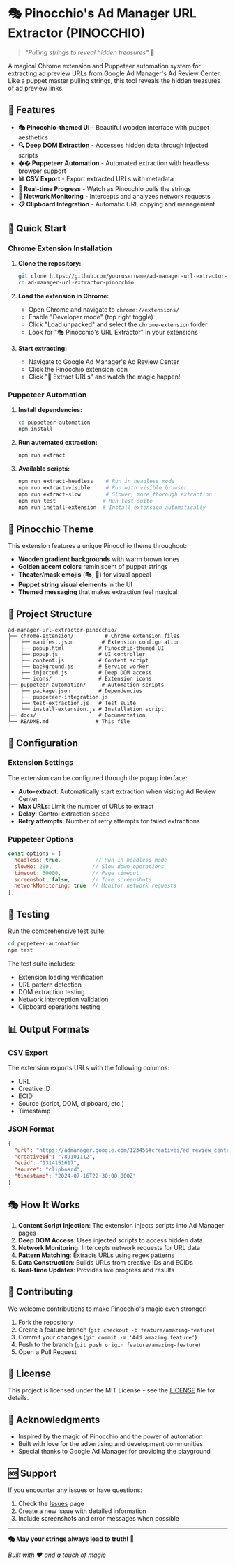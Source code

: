 # 🎭 Pinocchio's Ad Manager URL Extractor (PINOCCHIO)

> *"Pulling strings to reveal hidden treasures"* 🎪

A magical Chrome extension and Puppeteer automation system for extracting ad preview URLs from Google Ad Manager's Ad Review Center. Like a puppet master pulling strings, this tool reveals the hidden treasures of ad preview links.

## 🌟 Features

- **🎭 Pinocchio-themed UI** - Beautiful wooden interface with puppet aesthetics
- **🔍 Deep DOM Extraction** - Accesses hidden data through injected scripts
- **�� Puppeteer Automation** - Automated extraction with headless browser support
- **📊 CSV Export** - Export extracted URLs with metadata
- **🎪 Real-time Progress** - Watch as Pinocchio pulls the strings
- **🔄 Network Monitoring** - Intercepts and analyzes network requests
- **📋 Clipboard Integration** - Automatic URL copying and management

## 🚀 Quick Start

### Chrome Extension Installation

1. **Clone the repository:**
   ```bash
   git clone https://github.com/yourusername/ad-manager-url-extractor-pinocchio.git
   cd ad-manager-url-extractor-pinocchio
   ```

2. **Load the extension in Chrome:**
   - Open Chrome and navigate to `chrome://extensions/`
   - Enable "Developer mode" (top right toggle)
   - Click "Load unpacked" and select the `chrome-extension` folder
   - Look for "🎭 Pinocchio's URL Extractor" in your extensions

3. **Start extracting:**
   - Navigate to Google Ad Manager's Ad Review Center
   - Click the Pinocchio extension icon
   - Click "🎪 Extract URLs" and watch the magic happen!

### Puppeteer Automation

1. **Install dependencies:**
   ```bash
   cd puppeteer-automation
   npm install
   ```

2. **Run automated extraction:**
   ```bash
   npm run extract
   ```

3. **Available scripts:**
   ```bash
   npm run extract-headless    # Run in headless mode
   npm run extract-visible     # Run with visible browser
   npm run extract-slow        # Slower, more thorough extraction
   npm run test               # Run test suite
   npm run install-extension  # Install extension automatically
   ```

## 🎪 Pinocchio Theme

This extension features a unique Pinocchio theme throughout:

- **Wooden gradient backgrounds** with warm brown tones
- **Golden accent colors** reminiscent of puppet strings
- **Theater/mask emojis** (🎭, 🎪) for visual appeal
- **Puppet string visual elements** in the UI
- **Themed messaging** that makes extraction feel magical

## 📁 Project Structure

```
ad-manager-url-extractor-pinocchio/
├── chrome-extension/          # Chrome extension files
│   ├── manifest.json         # Extension configuration
│   ├── popup.html           # Pinocchio-themed UI
│   ├── popup.js             # UI controller
│   ├── content.js           # Content script
│   ├── background.js        # Service worker
│   ├── injected.js          # Deep DOM access
│   └── icons/               # Extension icons
├── puppeteer-automation/     # Automation scripts
│   ├── package.json         # Dependencies
│   ├── puppeteer-integration.js
│   ├── test-extraction.js   # Test suite
│   └── install-extension.js # Installation script
├── docs/                    # Documentation
└── README.md               # This file
```

## 🔧 Configuration

### Extension Settings

The extension can be configured through the popup interface:

- **Auto-extract**: Automatically start extraction when visiting Ad Review Center
- **Max URLs**: Limit the number of URLs to extract
- **Delay**: Control extraction speed
- **Retry attempts**: Number of retry attempts for failed extractions

### Puppeteer Options

```javascript
const options = {
  headless: true,           // Run in headless mode
  slowMo: 200,             // Slow down operations
  timeout: 30000,          // Page timeout
  screenshot: false,       // Take screenshots
  networkMonitoring: true  // Monitor network requests
};
```

## 🧪 Testing

Run the comprehensive test suite:

```bash
cd puppeteer-automation
npm test
```

The test suite includes:
- Extension loading verification
- URL pattern detection
- DOM extraction testing
- Network interception validation
- Clipboard operations testing

## 📊 Output Formats

### CSV Export
The extension exports URLs with the following columns:
- URL
- Creative ID
- ECID
- Source (script, DOM, clipboard, etc.)
- Timestamp

### JSON Format
```json
{
  "url": "https://admanager.google.com/123456#creatives/ad_review_center/...",
  "creativeId": "789101112",
  "ecid": "1314151617",
  "source": "clipboard",
  "timestamp": "2024-07-16T22:30:00.000Z"
}
```

## 🎭 How It Works

1. **Content Script Injection**: The extension injects scripts into Ad Manager pages
2. **Deep DOM Access**: Uses injected scripts to access hidden data
3. **Network Monitoring**: Intercepts network requests for URL data
4. **Pattern Matching**: Extracts URLs using regex patterns
5. **Data Construction**: Builds URLs from creative IDs and ECIDs
6. **Real-time Updates**: Provides live progress and results

## 🤝 Contributing

We welcome contributions to make Pinocchio's magic even stronger!

1. Fork the repository
2. Create a feature branch (`git checkout -b feature/amazing-feature`)
3. Commit your changes (`git commit -m 'Add amazing feature'`)
4. Push to the branch (`git push origin feature/amazing-feature`)
5. Open a Pull Request

## 📝 License

This project is licensed under the MIT License - see the [LICENSE](LICENSE) file for details.

## 🎪 Acknowledgments

- Inspired by the magic of Pinocchio and the power of automation
- Built with love for the advertising and development communities
- Special thanks to Google Ad Manager for providing the playground

## 🆘 Support

If you encounter any issues or have questions:

1. Check the [Issues](https://github.com/yourusername/ad-manager-url-extractor-pinocchio/issues) page
2. Create a new issue with detailed information
3. Include screenshots and error messages when possible

---

**🎭 May your strings always lead to truth! 🎪**

*Built with ❤️ and a touch of magic*
